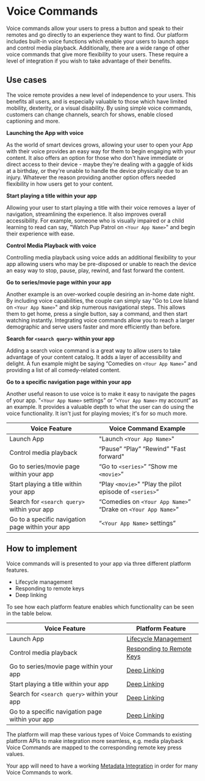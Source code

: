 # Voice Commands
Voice commands allow your users to press a button and speak to their remotes and go directly to an experience they want to find. Our platform includes built-in voice functions which enable your users to launch apps and control media playback. Additionally, there are a wide range of other voice commands that give more flexibility to your users. These require a level of integration if you wish to take advantage of their benefits.

## Use cases
The voice remote provides a new level of independence to your users. This benefits all users, and is especially valuable to those which have limited mobility, dexterity, or a visual disability. By using simple voice commands, customers can change channels, search for shows, enable closed captioning and more. 

**Launching the App with voice**

As the world of smart devices grows, allowing your user to open your App with their voice provides an easy way for them to begin engaging with your content. It also offers an option for those who don't have immediate or direct access to their device - maybe they're dealing with a gaggle of kids at a birthday, or they're unable to handle the device physically due to an injury. Whatever the reason providing another option offers needed flexibility in how users get to your content. 

**Start playing a title within your app**

Allowing your user to start playing a title with their voice removes a layer of navigation, streamlining the experience. It also improves overall accessibility. For example, someone who is visually impaired or a child learning to read can say, "Watch Pup Patrol on `<Your App Name>`" and begin their experience with ease.

**Control Media Playback with voice**

Controlling media playback using voice adds an additional flexibility to your app allowing users who may be pre-disposed or unable to reach the device an easy way to stop, pause, play, rewind, and fast forward the content. 

**Go to series/movie page within your app**

Another example is an over-worked couple desiring an in-home date night. By including voice capabilities, the couple can simply say "Go to Love Island on `<Your App Name>`" and skip numerous navigational steps. This allows them to get home, press a single button, say a command, and then start watching instantly. Integrating voice commands allow you to reach a larger demographic and serve users faster and more efficiently than before.

**Search for `<search query>` within your app**

Adding a search voice command is a great way to allow users to take advantage of your content catalog. It adds a layer of accessibility and delight. A fun example might be saying “Comedies on `<Your App Name>`” and providing a list of all comedy-related content.

**Go to a specific navigation page within your app**

Another useful reason to use voice is to make it easy to navigate the pages of your app. "`<Your App Name>` settings" or “`<Your App Name>` my account” as an example. It provides a valuable depth to what the user can do using the voice functionality. It isn't just for playing movies; it's for so much more. 

| Voice Feature                                    | Voice Command Example                                        |
| ------------------------------------------------ | ------------------------------------------------------------ |
| Launch App                                       | "Launch `<Your App Name>`"                                   |
| Control media playback                           | “Pause” “Play” “Rewind” "Fast forward"                       |
| Go to series/movie page within your app          | “Go to `<series>`” “Show me `<movie>`”                       |
| Start playing a title within your app            | “Play `<movie>`" “Play the pilot episode of `<series>`”      |
| Search for `<search query>` within your app      | “Comedies on `<Your App Name>`” “Drake on `<Your App Name>`” |
| Go to a specific navigation page within your app | “`<Your App Name>` settings”                                 |

## How to implement
Voice commands will is presented to your app via three different platform features.

- Lifecycle management 
- Responding to remote keys
- Deep linking 

To see how each platform feature enables which functionality can be seen in the table below. 

| Voice Feature                                    | Platform Feature                                  |
| ------------------------------------------------ | ------------------------------------------------- |
| Launch App                                       | [Lifecycle Management](./lifecycle-management.md) |
| Control media playback                           | [Responding to Remote Keys](./remote-specifications.md#responding-to-keys)          |
| Go to series/movie page within your app          | [Deep Linking](../discovery/deep-linking.md)                 |
| Start playing a title within your app            | [Deep Linking](../discovery/deep-linking.md)                 |
| Search for `<search query>` within your app      | [Deep Linking](../discovery/deep-linking.md)                 |
| Go to a specific navigation page within your app | [Deep Linking](../discovery/deep-linking.md)                 |

The platform will map these various types of Voice Commands to existing platform APIs to make integration more seamless, e.g. media playback Voice Commands are mapped to the corresponding remote key press values.

Your app will need to have a working [Metadata Integration](./metadata-integration.md) in order for many Voice Commands to work.



